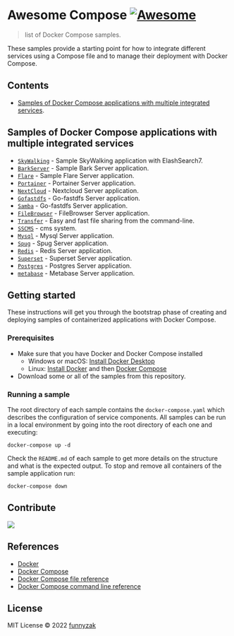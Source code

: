 # Awesome Compose [![Awesome](https://awesome.re/badge.svg)](https://awesome.re)

> list of Docker Compose samples.

These samples provide a starting point for how to integrate different services using a Compose file and to manage their deployment with Docker Compose.

<!--lint disable awesome-toc-->

## Contents

- [Samples of Docker Compose applications with multiple integrated services](#samples-of-docker-compose-applications-with-multiple-integrated-services).

## Samples of Docker Compose applications with multiple integrated services

- [`SkyWalking`](https://github.com/ycrun/awesome-compose/tree/main/skywalking-es) - Sample SkyWalking application
  with ElashSearch7.
- [`BarkServer`](https://github.com/ycrun/awesome-compose/tree/main/bark) - Sample Bark Server application.
- [`Flare`](https://github.com/ycrun/awesome-compose/tree/main/flare) - Sample Flare Server application.
- [`Portainer`](https://github.com/ycrun/awesome-compose/tree/main/portainer) - Portainer Server application.
- [`NextCloud`](https://github.com/ycrun/awesome-compose/tree/main/nextcloud) - Nextcloud Server application.
- [`Gofastdfs`](https://github.com/ycrun/awesome-compose/tree/main/gofastdfs) - Go-fastdfs Server application.
- [`Samba`](https://github.com/ycrun/awesome-compose/tree/main/samba) - Go-fastdfs Server application.
- [`FileBrowser`](https://github.com/ycrun/awesome-compose/tree/main/filebrowser) - FileBrowser Server application.
- [`Transfer`](https://github.com/ycrun/awesome-compose/tree/main/transfer) - Easy and fast file sharing from the command-line.
- [`SSCMS`](https://github.com/ycrun/awesome-compose/tree/main/transfer) - cms system.
- [`Mysql`](https://github.com/ycrun/awesome-compose/tree/main/mysql) - Mysql Server application.
- [`Spug`](https://github.com/ycrun/awesome-compose/tree/main/spug) - Spug Server application.
- [`Redis`](https://github.com/ycrun/awesome-compose/tree/main/redis) - Redis Server application.
- [`Superset`](https://github.com/ycrun/awesome-compose/tree/main/super-set) - Superset Server application.
- [`Postgres`](https://github.com/ycrun/awesome-compose/tree/main/postgres) - Postgres Server application.
- [`metabase`](https://github.com/ycrun/awesome-compose/tree/main/metabase) - Metabase Server application.

<!--lint disable awesome-toc-->

<!--lint disable awesome-toc-->

## Getting started

These instructions will get you through the bootstrap phase of creating and
deploying samples of containerized applications with Docker Compose.

### Prerequisites

- Make sure that you have Docker and Docker Compose installed
  - Windows or macOS:
    [Install Docker Desktop](https://www.docker.com/get-started)
  - Linux: [Install Docker](https://www.docker.com/get-started) and then
    [Docker Compose](https://github.com/docker/compose)
- Download some or all of the samples from this repository.

### Running a sample

The root directory of each sample contains the `docker-compose.yaml` which
describes the configuration of service components. All samples can be run in
a local environment by going into the root directory of each one and executing:

```console
docker-compose up -d
```

Check the `README.md` of each sample to get more details on the structure and
what is the expected output.
To stop and remove all containers of the sample application run:

```console
docker-compose down
```

<!--lint disable awesome-toc-->

## Contribute

<a href="https://github.com/ycrun/awesome-compose/graphs/contributors">
  <img src="https://contrib.rocks/image?repo=funnyzak/awesome-compose" />
</a>

## References

- [Docker](https://docs.docker.com/)
- [Docker Compose](https://docs.docker.com/compose/)
- [Docker Compose file reference](https://docs.docker.com/compose/compose-file/)
- [Docker Compose command line reference](https://docs.docker.com/compose/reference/)

## License

MIT License © 2022 [funnyzak](https://github.com/ycrun/awesome-compose)
